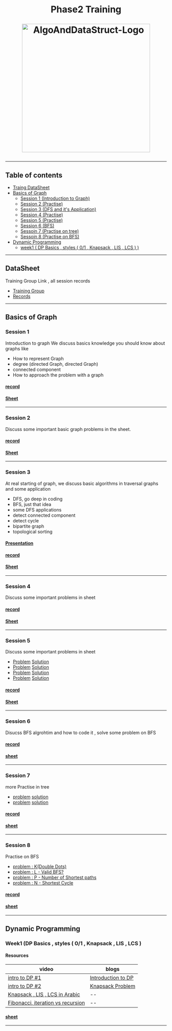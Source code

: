 <h1 align="center">
Phase2 Training
<p>
 <img src="https://user-images.githubusercontent.com/36534847/110256307-e6347c80-7f76-11eb-9635-df55b02d540a.png" alt="AlgoAndDataStruct-Logo" width="400" align = "center">
</p>
</h1>

***
## Table of contents
- [Traing DataSheet](https://github.com/Abdelrhmansersawy/Competitive_Programming/blob/main/MenofiaCPC/Phase2%20Training/README.md#datasheet)
- [Basics of Graph](https://github.com/Abdelrhmansersawy/Competitive_Programming/blob/main/MenofiaCPC/Phase2%20Training/README.md#basics-of-graph)
   - [Session 1 (Introduction to Graph)](https://github.com/Abdelrhmansersawy/Competitive_Programming/blob/main/MenofiaCPC/Phase2%20Training/README.md#session-1)
   - [Session 2 (Practise)](https://github.com/Abdelrhmansersawy/Competitive_Programming/blob/main/MenofiaCPC/Phase2%20Training/README.md#session-2)
   - [Session 3 (DFS and it's Application)](https://github.com/Abdelrhmansersawy/Competitive_Programming/blob/main/MenofiaCPC/Phase2%20Training/README.md#session-3)
   - [Session 4 (Practise)](https://github.com/Abdelrhmansersawy/Competitive_Programming/blob/main/MenofiaCPC/Phase2%20Training/README.md#session-4)
   - [Session 5 (Practise)](https://github.com/Abdelrhmansersawy/Competitive_Programming/blob/main/MenofiaCPC/Phase2%20Training/README.md#session-5)
   - [Session 6 (BFS)](https://github.com/Abdelrhmansersawy/Competitive_Programming/blob/main/MenofiaCPC/Phase2%20Training/README.md#session-6)
   - [Sessoin 7 (Practise on tree)](https://github.com/Abdelrhmansersawy/Competitive_Programming/blob/main/MenofiaCPC/Phase2%20Training/README.md#session-7)
   - [Sessoin 8 (Practise on BFS)](https://github.com/Abdelrhmansersawy/Competitive_Programming/blob/main/MenofiaCPC/Phase2%20Training/README.md#session-8)
- [Dynamic Programming](https://github.com/Abdelrhmansersawy/Competitive_Programming/blob/main/MenofiaCPC/Phase2%20Training/README.md#dynamic-programming)
   - [week1 ( DP Basics , styles ( 0/1 , Knapsack , LIS , LCS ) )](https://github.com/Abdelrhmansersawy/Competitive_Programming/blob/main/MenofiaCPC/Phase2%20Training/README.md#week1-dp-basics--styles--01--knapsack--lis--lcs-)
***
## DataSheet
Training Group Link , all session records
- [Training Group](https://vjudge.net/group/phase-2)
- [Records](https://drive.google.com/drive/folders/1k6XrFa9HEShwP5vA8CoZfV-WNJJX7viE)
***
## Basics of Graph
### Session 1
Introduction to graph We discuss basics knowledge you should know about graphs like
- How to represent Graph
- degree (directed Graph, directed Graph)
- connected component
- How to approach the problem with a graph
#### [record](https://drive.google.com/file/d/1GRwTBxJaFLe6sAAUqzihl81jhw4wtDex/view?usp=sharing)
#### [Sheet](https://vjudge.net/contest/550199)

***
### Session 2
Discuss some important basic graph problems in the sheet.
#### [record](https://drive.google.com/file/d/10wmLp0ebMyJNXNqZ5AQJOgPJYJyG3fmh/view?usp=sharing)
#### [Sheet](https://vjudge.net/contest/550199)
***
### Session 3
At real starting of graph, we discuss basic algorithms in traversal graphs and some application
- DFS, go deep in coding
- BFS, just that idea
- some DFS applications
 - detect connected component
 - detect cycle
 - bipartite graph
 - topological sorting
#### [Presentation](https://github.com/Abdelrhmansersawy/Competitive_Programming/tree/main/MenofiaCPC/Phase2%20Training/introduction%20in%20DFS)
#### [record](https://drive.google.com/file/d/1Y77wY0fa96td2NS6BeEoZcOy4HX2s3en/view?usp=sharing)
#### [Sheet](https://vjudge.net/contest/553632)

***
### Session 4
Discuss some important problems in sheet
#### [record](https://drive.google.com/file/d/19ZDjs4hD1NtNYRPuq7pYUJqDal7s4M3P/view?usp=sharing)
#### [Sheet](https://vjudge.net/contest/553632)
***
### Session 5
Discuss some important problems in sheet
- [Problem](https://codeforces.com/problemset/problem/1294/F)  [Solution](https://ideone.com/Aw1wgD)
- [Problem](https://codeforces.com/problemset/problem/1760/G)  [Solution](https://ideone.com/0L9wVj)
- [Problem](https://codeforces.com/problemset/problem/219/D) [Solution](https://ideone.com/vchyg8)
- [Problem](https://codeforces.com/problemset/problem/1702/G1) [Solution](https://ideone.com/npt1hj)
#### [record](https://drive.google.com/file/d/1jVZsIDkMDwLlq_x-yb4nI9-Y2Fcy9V4F/view?usp=share_link)
#### [Sheet](https://vjudge.net/contest/553632)
***
### Session 6
Disucss BFS algrohtim and how to code it , solve some problem on BFS
#### [record](https://drive.google.com/file/d/1b90IA_mtFjbAeKaTP4aaUDMi8xeD1NdZ/view)
#### [sheet](https://vjudge.net/contest/556806)
***
### Session 7
more Practise in tree
- [problem](https://codeforces.com/contest/1003/problem/E) [solution](https://codeforces.com/contest/1003/submission/205158971)
- [problem](https://atcoder.jp/contests/abc148/tasks/abc148_f) [solution](https://atcoder.jp/contests/abc148/submissions/41258316)
#### [record](https://drive.google.com/file/d/1tT97EC-6TgW1u3rBIlBt-qiSLcU5shM4/view)
#### [sheet](https://vjudge.net/contest/556252)
***
### Session 8
Practise on BFS
- [problem : K(Double Dots)](https://ideone.com/J3oqCk)
- [problem : L - Valid BFS?](https://ideone.com/J3oqCk)
- [problem : P - Number of Shortest paths](https://ideone.com/4hiLZd)
- [problem : N - Shortest Cycle](https://ideone.com/a3a5dW)
#### [record](https://drive.google.com/file/d/1jtkIM3Lo6rjhVv1j_DNzkYAt7BZ7RYZz/view)
#### [sheet](https://vjudge.net/contest/556252)
***
## Dynamic Programming
### Week1 (DP Basics , styles ( 0/1 , Knapsack , LIS , LCS )
#### Resources
|video|blogs|
|-----|-----|
| [intro to DP #1](https://www.youtube.com/watch?v=gFdP6X4CyKU&list=PLPt2dINI2MIattDutu7IOAMlUuLeN8k2p&index=1&ab_channel=ArabicCompetitiveProgramming)|[Introduction to DP](https://usaco.guide/gold/intro-dp?lang=cpp)|
|[intro to DP #2](https://www.youtube.com/watch?v=1j3srLj-C5Q&list=PLPt2dINI2MIattDutu7IOAMlUuLeN8k2p&index=2&ab_channel=ArabicCompetitiveProgramming)|[Knapsack Problem](https://usaco.guide/gold/knapsack?lang=cpp)|
|[Knapsack , LIS , LCS in Arabic](https://www.youtube.com/watch?v=vAqaki1BhS0&list=PLPt2dINI2MIattDutu7IOAMlUuLeN8k2p&index=3&ab_channel=ArabicCompetitiveProgramming)|--|
|[Fibonacci, iteration vs recursion](https://www.youtube.com/watch?v=YBSt1jYwVfU&list=RDCMUCBr_Fu6q9iHYQCh13jmpbrg&start_radio=1&ab_channel=ErrichtoAlgorithms)|--|
#### [sheet](https://vjudge.net/contest/577458)
***
